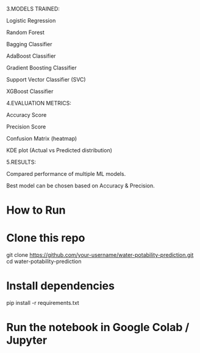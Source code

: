 3.MODELS TRAINED:

Logistic Regression

Random Forest

Bagging Classifier

AdaBoost Classifier

Gradient Boosting Classifier

Support Vector Classifier (SVC)

XGBoost Classifier

4.EVALUATION METRICS:

Accuracy Score

Precision Score

Confusion Matrix (heatmap)

KDE plot (Actual vs Predicted distribution)

5.RESULTS:

Compared performance of multiple ML models.

Best model can be chosen based on Accuracy & Precision.

# How to Run
# Clone this repo
git clone https://github.com/your-username/water-potability-prediction.git
cd water-potability-prediction

# Install dependencies
pip install -r requirements.txt

# Run the notebook in Google Colab / Jupyter

